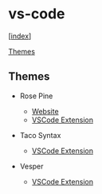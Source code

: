 # vs-code

[[index]]

[Themes](#themes)

## Themes

- Rose Pine

  - [Website](https://rosepinetheme.com/)
  - [VSCode Extension](https://marketplace.visualstudio.com/items?itemName=mvllow.rose-pine)

- Taco Syntax

  - [VSCode Extension](https://marketplace.visualstudio.com/items?itemName=barelyreaper.taco-syntax)

- Vesper
  - [VSCode Extension](https://marketplace.visualstudio.com/items?itemName=raunofreiberg.vesper)

[//begin]: # "Autogenerated link references for markdown compatibility"
[index]: ../index "Customs"
[//end]: # "Autogenerated link references"
